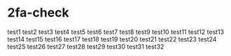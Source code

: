 # 2fa-check
test1
test2
test3
test4
test5
test6
test7
test8
test9
test10
test11
test12
test13
test14
test15
test16
test17
test18
test19
test20
test21
test22
test23
test24
test25
test26
test27
test28
test29
test30
test31
test32
